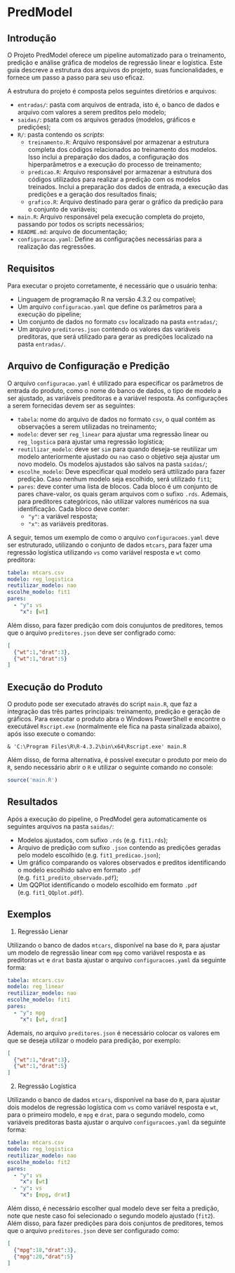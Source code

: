 
# PredModel

## Introdução

O Projeto PredModel oferece um pipeline automatizado para o treinamento,
predição e análise gráfica de modelos de regressão linear e logística.
Este guia descreve a estrutura dos arquivos do projeto, suas
funcionalidades, e fornece um passo a passo para seu uso eficaz.

A estrutura do projeto é composta pelos seguintes diretórios e arquivos:

- `entradas/`: pasta com arquivos de entrada, isto é, o banco de dados e
  arquivo com valores a serem preditos pelo modelo;
- `saidas/`: psata com os arquivos gerados (modelos, gráficos e
  predições);
- `R/`: pasta contendo os *scripts*:
  - `treinamento.R`: Arquivo responsável por armazenar a estrutura
    completa dos códigos relacionados ao treinamento dos modelos. Isso
    inclui a preparação dos dados, a configuração dos hiperparâmetros e
    a execução do processo de treinamento;
  - `predicao.R`: Arquivo responsável por armazenar a estrutura dos
    códigos utilizados para realizar a predição com os modelos
    treinados. Inclui a preparação dos dados de entrada, a execução das
    predições e a geração dos resultados finais;
  - `grafico.R`: Arquivo destinado para gerar o gráfico da predição para
    o conjunto de variáveis;
- `main.R`: Arquivo responsável pela execução completa do projeto,
  passando por todos os scripts necessários;
- `README.md`: arquivo de documentação;
- `configuracao.yaml`: Define as configurações necessárias para a
  realização das regressões.

## Requisitos

Para executar o projeto corretamente, é necessário que o usuário tenha:

- Linguagem de programação R na versão 4.3.2 ou compatível;
- Um arquivo `configuracao.yaml` que define os parâmetros para a
  execução do pipeline;
- Um conjunto de dados no formato `csv` localizado na pasta `entradas/`;
- Um arquivo `preditores.json` contendo os valores das variáveis
  preditoras, que será utilizado para gerar as predições localizado na
  pasta `entradas/`.

## Arquivo de Configuração e Predição

O arquivo `configuracao.yaml` é utilizado para especificar os parâmetros
de entrada do produto, como o nome do banco de dados, o tipo de modelo a
ser ajustado, as variáveis preditoras e a variável resposta. As
configurações a serem fornecidas devem ser as seguintes:

- `tabela`: nome do arquivo de dados no formato `csv`, o qual contém as
  observações a serem utilizadas no treinamento;
- `modelo`: dever ser `reg_linear` para ajustar uma regressão linear ou
  `reg_logstica` para ajustar uma regressão logística;
- `reutilizar_modelo`: deve ser `sim` para quando deseja-se reutilizar
  um modelo anteriormente ajustado ou `nao` caso o objetivo seja ajustar
  um novo modelo. Os modelos ajustados são salvos na pasta `saídas/`;
- `escolhe_modelo`: Deve especificar qual modelo será uttilizado para
  fazer predição. Caso nenhum modelo seja escolhido, será utilizado
  `fit1`;
- `pares`: deve conter uma lista de blocos. Cada bloco é um conjunto de
  pares chave-valor, os quais geram arquivos com o sufixo `.rds`.
  Ademais, para preditores categóricos, não utilizar valores numéricos
  na sua identificação. Cada bloco deve conter:
  - `"y"`: a variável resposta;
  - `"x"`: as variáveis preditoras.

A seguir, temos um exemplo de como o arquivo `configuracoes.yaml` deve
ser estruturado, utilizando o conjunto de dados `mtcars`, para fazer uma
regressão logística utilizando `vs` como variável resposta e `wt` como
preditora:

``` yaml
tabela: mtcars.csv
modelo: reg_logistica
reutilizar_modelo: nao
escolhe_modelo: fit1
pares:
  - "y": vs
    "x": [wt]
```

Além disso, para fazer predição com dois conujuntos de preditores, temos
que o arquivo `preditores.json` deve ser configrado como:

``` json
[
  {"wt":1,"drat":3},
  {"wt":1,"drat":5}
]
```

## Execução do Produto

O produto pode ser executado através do script `main.R`, que faz a
integração das três partes principais: treinamento, predição e geração
de gráficos. Para executar o produto abra o Windows PowerShell e
encontre o executável `Rscript.exe` (normalmente ele fica na pasta
sinalizada abaixo), após isso execute o comando:

    & 'C:\Program Files\R\R-4.3.2\bin\x64\Rscript.exe' main.R

Além disso, de forma alternativa, é possível executar o produto por meio
do `R`, sendo necessário abrir o `R` e utilizar o seguinte comando no
console:

``` r
source('main.R')
```

## Resultados

Após a execução do pipeline, o PredModel gera automaticamente os
seguintes arquivos na pasta `saidas/`:

- Modelos ajustados, com sufixo `.rds` (e.g. `fit1.rds`);
- Arquivo de predição com sufixo `.json` contendo as predições geradas
  pelo modelo escolhido (e.g. `fit1_predicao.json`);
- Um gráfico comparando os valores observados e preditos identificando o
  modelo escolhido salvo em formato `.pdf`
  (e.g. `fit1_predito_observado.pdf`);
- Um QQPlot identificando o modelo escolhido em formato `.pdf`
  (e.g. `fit1_QQplot.pdf`).

## Exemplos

1.  Regressão Lienar

Utilizando o banco de dados `mtcars`, disponível na base do `R`, para
ajustar um modelo de regressão linear com `mpg` como variável resposta e
as preditoras `wt` e `drat` basta ajustar o arquivo `configuracoes.yaml`
da seguinte forma:

``` yaml
tabela: mtcars.csv
modelo: reg_linear
reutilizar_modelo: nao
escolhe_modelo: fit1
pares:
  - "y": mpg
    "x": [wt, drat]
```

Ademais, no arquivo `preditores.json` é necessário colocar os valores em
que se deseja utilizar o modelo para predição, por exemplo:

``` json
[
  {"wt":1,"drat":3},
  {"wt":1,"drat":5}
]
```

2.  Regressão Logística

Utilizando o banco de dados `mtcars`, disponível na base do `R`, para
ajustar dois modelos de regressão logística com `vs` como variável
resposta e `wt`, para o primeiro modelo, e `mpg` e `drat`, para o
segundo modelo, como variáveis preditoras basta ajustar o arquivo
`configuracoes.yaml` da seguinte forma:

``` yaml
tabela: mtcars.csv
modelo: reg_logistica
reutilizar_modelo: nao
escolhe_modelo: fit2
pares:
  - "y": vs
    "x": [wt]
  - "y": vs
    "x": [mpg, drat]
```

Além disso, é necessário escolher qual modelo deve ser feita a predição,
note que neste caso foi selecionado o segundo modelo ajustado (`fit2`).
Além disso, para fazer predições para dois conjuntos de preditores,
temos que o arquivo `preditores.json` deve ser configurado como:

``` json
[
  {"mpg":18,"drat":3},
  {"mpg":20,"drat":5}
]
```
